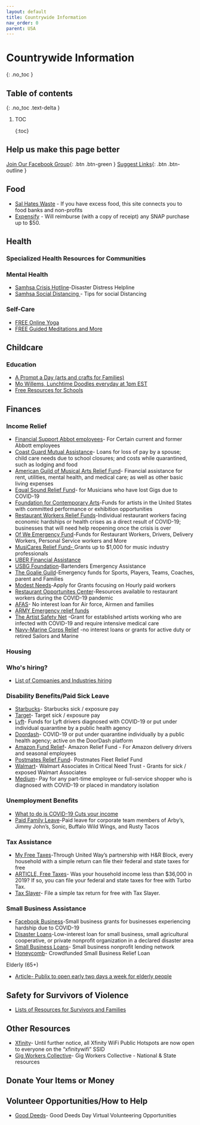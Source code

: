 ```yaml
---
layout: default
title: Countrywide Information
nav_order: 0
parent: USA
---
```


# Countrywide Information

{: .no\_toc }

## Table of contents

{: .no\_toc .text-delta }

1. TOC

   {:toc}

## Help us make this page better

 [Join Our Facebook Group](https://www.facebook.com/groups/coronawhatnow){: .btn .btn-green } [Suggest Links](https://docs.google.com/document/d/15fcUD4xi_IIQHweBS0aKDVPykB5MtRpYb5qBgKtmO4k/edit?usp=sharing){: .btn .btn-outline }

## Food

* [Sal Hates Waste](https://salhateswaste.wordpress.com/?fbclid=IwAR1C7_vpBg63fLaq1_Hq7ofJdRrgMwA-8LiiUclZ5YWpY-1vNKdbDI1qK6w) - If you have excess food, this site connects you to food banks and non-profits
* [Expensify](https://www.expensify.org/hunger?fbclid=IwAR3nqCAb51A7YgyRUkNZace-2mKFbHIS1fLPQ0Famy3iJP2db77SGoY_Tgo) - Will reimburse \(with a copy of receipt\) any SNAP purchase up to $50.

## Health

### Specialized Health Resources for Communities

### Mental Health

* [Samhsa Crisis Hotline](https://www.samhsa.gov/find-help/disaster-distress-helpline)-Disaster Distress Helpline
* [Samhsa Social Distancing ](https://www.samhsa.gov/sites/default/files/tips-social-distancing-quarantine-isolation-031620.pdf)- Tips for social Distancing

### Self-Care

* [FREE Online Yoga](https://www.youtube.com/user/yogawithadriene)
* [FREE Guided Meditations and More](https://www.headspace.com/covid-19)

## Childcare

### Education

* [A Prompt a Day \(arts and crafts for Families\)](https://www.artbarblog.com/)
* [Mo Willems, Lunchtime Doodles everyday at 1pm EST](https://www.facebook.com/events/2544781839094130/)
* [Free Resources for Schools](https://thejournal.com/articles/2020/03/13/free-resources-ed-tech-companies-step-up-during-coronavirus-outbreak.aspx)

## Finances

### Income Relief

* [Financial Support Abbot employees](https://clara.abbott.com/financial-assistance/covid_19/)- For Certain current and former Abbott employees
* [Coast Guard Mutual Assistance](https://mycgma.org/)- Loans for loss of pay by a spouse; child care needs due to school closures; and costs while quarantined, such as lodging and food
* [American Guild of Musical Arts Relief Fund](https://agmarelief.org/eligibility/)- Financial assistance for rent, utilities, mental health, and medical care; as well as other basic living expenses
* [Equal Sound Relief Fund](https://equalsound.org/musicians-corona-relief-fund-application/)- for Musicians who have lost Gigs due to COVID-19
* [Foundation for Contemporary Arts](https://www.foundationforcontemporaryarts.org/grants/emergency-grants)-Funds for artists in the United States with committed performance or exhibition opportunities
* [Restaurant Workers Relief Funds](https://secure.restaurantworkerscf.org/np/clients/restaurantworkerscf/donation.jsp?campaign=2&forwardedFromSecureDomain=1&test=true)-Individual restaurant workers facing economic hardships or health crises as a direct result of COVID-19; businesses that will need help reopening once the crisis is over
* [Of We Emergency Fund](https://ofwemergencyfund.org/)-Funds for Restaurant Workers, Drivers, Delivery Workers, Personal Service workers and More
* [MusiCares Relief Fund- ](https://www.grammy.com/musicares/get-help/musicares-coronavirus-relief-fund)Grants up to $1,000 for music industry professionals
* [UBER Financial Assistance ](https://www.uber.com/blog/supporting-you-during-coronavirus/)
* [USBG Foundation](https://www.usbgfoundation.org/beap)-Bartenders Emergency Assistance
* [The Goalie Guild](http://www.thegoalieguild.com/covid-aid/)-Emergency funds for Sports, Players, Teams, Coaches, parent and Families
* [Modest Needs](https://www.modestneeds.org/index.asp)-Apply for Grants focusing on Hourly paid workers
* [Restaurant Opportunites Center](https://rocunited.org/stop-the-spread/coronavirus-support/)-Resources available to restaurant workers during the COVID-19 pandemic
* [AFAS](https://afas.org/how-we-help/emergency-assistance/)- No interest loan for Air force, Airmen and families
* [ARMY Emergency relief funds](https://www.armyemergencyrelief.org/news/covid19/)
* [The Artist Safety Net](https://cerfplus.org/get-relief/apply-for-help/craft-emergency-relief-fund/eligibility/) -Grant for established artists working who are infected with COVID-19 and require intensive medical care 
* [Navy-Marine Corps Relief](https://www.nmcrs.org/pages/financial-assistance-and-counseling) -no interest loans or grants for active duty or retired Sailors and Marine

### Housing

### Who's hiring?

* [ List of Companies and Industries hiring](https://www.fool.com/the-ascent/credit-cards/articles/covid-jobs-that-are-in-demand-now/?utm_medium=social&utm_source=Twitter&utm_campaign=&utm_content=374)

### Disability Benefits/Paid Sick Leave

* [Starbucks](https://stories.starbucks.com/press/2020/what-customers-need-to-know-about-starbucks-response-to-covid-19/)- Starbucks sick / exposure pay
* [Target](https://corporate.target.com/about/purpose-history/our-commitments/target-coronavirus-hub)- Target sick / exposure pay
* [Lyft](https://thehub.lyft.com/a-note-for-the-lyft-driver-community)- Funds for Lyft drivers diagnosed with COVID-19 or put under individual quarantine by a public health agency
* [Doordash](https://help.doordash.com/dashers/s/article/COVID-19-Financial-Assistance-Program?language=en_US)- COVID-19 or put under quarantine individually by a public health agency; active on the DoorDash platform
* [Amazon Fund Relief](https://blog.aboutamazon.com/working-at-amazon/covid-19-update-more-ways-amazon-is-supporting-employees-and-contractors?utm_source=social&amp;utm_medium=tw&amp;utm_term=amznnews&amp;utm_content=COVID-19_support&amp;linkId=84125086)- Amazon Relief Fund - For Amazon delivery drivers and seasonal employees
* [Postmates Relief Fund](https://support.postmates.com/fleet/articles/360040757531-article-Postmates-Fleet-Relief-Fund--Coronavirus#h_4e57f79d-5661-4879-9ee5-7394cca23d54)- Postmates Fleet Relief Fund
* [Walmart](https://corporate.walmart.com/newsroom/2020/03/10/new-covid-19-policy-to-support-the-health-of-our-associates)- Walmart Associates in Critical Need Trust - Grants for sick / exposed Walmart Associates
* [Medium](https://medium.com/shopper-news/introducing-new-guidelines-and-policies-to-support-the-health-safety-of-the-shopper-community-df75892eb220)- Pay for any part-time employee or full-service shopper who is diagnosed with COVID-19 or placed in mandatory isolation

### Unemployment Benefits

* [What to do is COVID-19 Cuts your income](https://www.fool.com/the-ascent/personal-loans/articles/what-do-coronavirus-cuts-income/)
* [Paid Family Leave](https://stories.inspirebrands.com/inspire-brands-coronavirus-preparedness-update-march-16-2020/)-Paid leave for corporate team members of Arby’s, Jimmy John’s, Sonic, Buffalo Wild Wings, and Rusty Tacos

### Tax Assistance

* [My Free Taxes](https://www.myfreetaxes.com/)-Through United Way’s partnership with H&R Block, every household with a simple return can file their federal and state taxes for free
* [ARTICLE, Free Taxes](https://freefile.intuit.com/?vitaSiteId=S28096781)- Was your household income less than $36,000 in 2019? If so, you can file your federal and state taxes for free with Turbo Tax.
* [Tax Slayer](https://www.taxslayer.com/products/taxslayer-free-tax-filing)- File a simple tax return for free with Tax Slayer.

### Small Business Assistance

* [Facebook Business](https://www.facebook.com/business/boost/grants)-Small business grants for businesses experiencing hardship due to COVID-19
* [Disaster Loans](https://disasterloan.sba.gov/ela/Information/EIDLLoans)-Low-interest loan for small business, small agricultural cooperative, or private nonprofit organization in a declared disaster area
* [Small Business Loans](https://us.accion.org/)- Small business nonprofit lending network
* [Honeycomb](https://www.honeycombcredit.com/relief)- Crowdfunded Small Business Relief Loan

Elderly \(65+\)

* [Article- Publix to open early two days a week for elderly people](https://ww4.publix.com/publix-store-status#seniors)

## Safety for Survivors of Violence

* [Lists of Resources for Survivors and Families](https://nnedv.org/latest_update/resources-response-coronavirus-covid-19/)

## Other Resources

* [Xfinity](https://wifi.xfinity.com/)- Until further notice, all Xfinity WiFi Public Hotspots are now open to everyone on the “xfinitywifi” SSID
* [Gig Workers Collective](https://www.gigworkerscollective.org/covid-19-resources?fbclid=IwAR1d5se9mwxufqPzan9g2ttqinMtU01cD7L8USsLf5HmZErYLQldwt6P3oU)- Gig Workers Collective - National & State resources

## Donate Your Items or Money

## Volunteer Opportunities/How to Help

* [Good Deeds](https://www.good-deeds-day.org/blog/coronavirus-epidemic-join-the-vast-community-of-virtual-volunteering/)- Good Deeds Day Virtual Volunteering Opportunities

